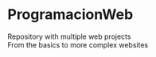 # ProgramacionWeb

Repository with multiple web projects
<br>
From the basics to more complex websites
